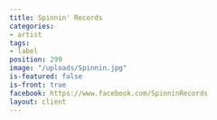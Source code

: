 ```yaml
---
title: Spinnin' Records
categories:
- artist
tags:
- label
position: 299
image: "/uploads/Spinnin.jpg"
is-featured: false
is-front: true
facebook: https://www.facebook.com/SpinninRecords
layout: client
---
```


